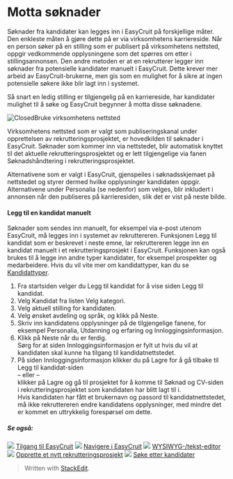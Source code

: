 # Motta søknader

Søknader fra kandidater kan legges inn i EasyCruit på forskjellige måter. Den enkleste måten å gjøre dette på er via virksomhetens karriereside. Når en person søker på en stilling som er publisert på virksomhetens nettsted, oppgir vedkommende opplysningene som det spørres om etter i stillingsannonsen. Den andre metoden er at en rekrutterer legger inn søknader fra potensielle kandidater manuelt i EasyCruit. Dette krever mer arbeid av EasyCruit-brukerne, men gis som en mulighet for å sikre at ingen potensielle søkere ikke blir lagt inn i systemet.

Så snart en ledig stilling er tilgjengelig på en karriereside, har kandidater mulighet til å søke og EasyCruit begynner å motta disse søknadene.

![Closed](../Skins/Default/Stylesheets/Images/transparent.gif)Bruke virksomhetens nettsted

Virksomhetens nettsted som er valgt som publiseringskanal under opprettelsen av rekrutteringsprosjektet, er hovedkilden til søknader i EasyCruit. Søknader som kommer inn via nettstedet, blir automatisk knyttet til det aktuelle rekrutteringsprosjektet og er lett tilgjengelige via fanen  Søknadshåndtering  i rekrutteringsprosjektet.

Alternativene som er valgt i EasyCruit, gjenspeiles i søknadsskjemaet på nettstedet og styrer dermed hvilke opplysninger kandidaten oppgir. Alternativene under  Personalia  (se nedenfor) som velges, blir inkludert i annonsen når den publiseres på karrieresiden, slik det er vist på neste bilde.

#### Legg til en kandidat manuelt

Søknader som sendes inn manuelt, for eksempel via e-post utenom EasyCruit, må legges inn i systemet av rekruttereren. Funksjonen Legg til kandidat som er beskrevet i neste emne, lar rekruttereren legge inn en kandidat manuelt i et rekrutteringsprosjekt i EasyCruit. Funksjonen kan også brukes til å legge inn andre typer kandidater, for eksempel prospekter og medarbeidere. Hvis du vil vite mer om kandidattyper, kan du se  [Kandidattyper](candidate_types.htm).

1.  Fra  startsiden  velger du  Legg til kandidat  for å vise siden  Legg til kandidat.
2.  Velg  Kandidat  fra listen  Velg kategori.
3.  Velg aktuell stilling for kandidaten.
4.  Velg ønsket avdeling og språk, og klikk på  Neste.
5.  Skriv inn kandidatens opplysninger på de tilgjengelige fanene, for eksempel  Personalia,  Utdanning og erfaring  og  Innloggingsinformasjon.
6.  Klikk på  Neste  når du er ferdig.  
    Sørg for at siden  Innloggingsinformasjon  er fylt ut hvis du vil at kandidaten skal kunne ha tilgang til kandidatnettstedet.
7.  På siden  Innloggingsinformasjon  klikker du på  Lagre  for å gå tilbake til  Legg til kandidat-siden  
    – eller –  
    klikker på  Lagre og gå til prosjektet  for å komme til  Søknad og CV-siden i rekrutteringsprosjektet som kandidaten har blitt lagt til i.  
    Hvis kandidaten har fått et brukernavn og passord til kandidatnettstedet, må ikke rekruttereren endre kandidatens opplysninger, med mindre det er kommet en uttrykkelig forespørsel om dette.

##### Se også:

![](../Resources/Images/icon-document-link.png)  [Tilgang til EasyCruit](accessing_easycruit.htm)
![](../Resources/Images/icon-document-link.png)  [Navigere i EasyCruit](navigation_in_easycruit.htm)
![](../Resources/Images/icon-document-link.png)  [WYSIWYG-/tekst-editor](wysiwyg_text_editor.htm)
![](../Resources/Images/icon-document-link.png)  [Opprette et nytt rekrutteringsprosjekt](creating_a_new_vacancy.htm)
![](../Resources/Images/icon-document-link.png)  [Søke etter kandidater](searching_for_candidates.htm)


> Written with [StackEdit](https://stackedit.io/).
<!--stackedit_data:
eyJoaXN0b3J5IjpbLTEwMTA5NDk0NzRdfQ==
-->